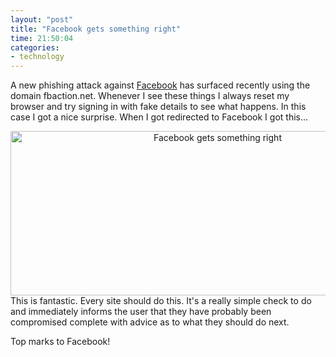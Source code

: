 ```yaml
---
layout: "post"
title: "Facebook gets something right"
time: 21:50:04
categories: 
- technology
---
```

A new phishing attack against <a href="http://www.facebook.com/">Facebook</a> has surfaced recently using the domain fbaction.net. Whenever I see these things I always reset my browser and try signing in with fake details to see what happens. In this case I got a nice surprise. When I got redirected to Facebook I got this...
<div style="text-align:center;"><!--more--><a title="Facebook gets something right by Stuart Dallas, on Flickr" href="http://www.flickr.com/photos/stuartdallas/3486344611/"><img src="http://farm4.static.flickr.com/3592/3486344611_f924e7c1d7_o.png" alt="Facebook gets something right" width="647" height="263" /></a></div>
This is fantastic. Every site should do this. It's a really simple check to do and immediately informs the user that they have probably been compromised complete with advice as to what they should do next.

Top marks to Facebook!